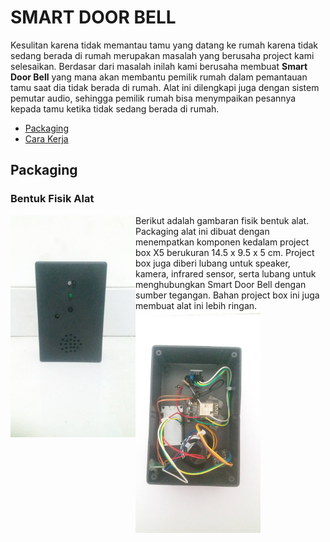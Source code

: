 # SMART DOOR BELL

Kesulitan karena tidak memantau tamu yang datang ke rumah karena tidak sedang berada di rumah merupakan masalah yang berusaha project kami selesaikan. Berdasar dari masalah inilah kami berusaha membuat **Smart Door Bell** yang mana akan membantu pemilik rumah dalam pemantauan tamu saat dia tidak berada di rumah. Alat ini dilengkapi juga dengan sistem pemutar audio, sehingga pemilik rumah bisa menympaikan pesannya kepada tamu ketika tidak sedang berada di rumah.

<ul>
  <li><a href="#Packaging">Packaging</a>
  <li><a href="#software_module">Cara Kerja</a>
</ul>

## Packaging
<a href="#Packaging"></a>
### Bentuk Fisik Alat
<img src="https://github.com/charlesLangko1234/Smart-Door-Bell/blob/main/Documentation/211562.jpg" align="left" alt="Bentuk Luar Alat" style="width: 200px;"/>
  Berikut adalah gambaran fisik bentuk alat. Packaging alat ini dibuat dengan menempatkan komponen kedalam project box X5 berukuran 14.5 x 9.5 x 5 cm. Project box juga diberi lubang untuk speaker, kamera, infrared sensor, serta lubang untuk menghubungkan Smart Door Bell dengan sumber tegangan. Bahan project box ini juga membuat alat ini lebih ringan. 

<img src="https://github.com/charlesLangko1234/Smart-Door-Bell/blob/main/Documentation/Bagian%20Dalam%20Alat.jpg" align="left" alt="Bagian Dalam Alat" style="width: 200px;"/>



